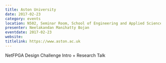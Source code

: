```yaml
---
title: Aston University
date: 2017-02-23
category: events
location: N502, Seminar Room, School of Engineering and Applied Science, Aston University, Aston Triangle, Birmingham, B4 7ET, UK
presenter: Neelakandan Manihatty Bojan
eventdate: 2017-02-23
website:
titlelink: https://www.aston.ac.uk
---
```


NetFPGA Design Challenge Intro + Research Talk
